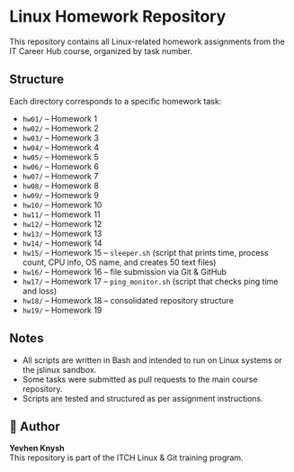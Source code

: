 

# Linux Homework Repository

This repository contains all Linux-related homework assignments from the IT Career Hub course, organized by task number.

## Structure

Each directory corresponds to a specific homework task:

- `hw01/` – Homework 1
- `hw02/` – Homework 2
- `hw03/` – Homework 3
- `hw04/` – Homework 4
- `hw05/` – Homework 5
- `hw06/` – Homework 6
- `hw07/` – Homework 7
- `hw08/` – Homework 8
- `hw09/` – Homework 9
- `hw10/` – Homework 10
- `hw11/` – Homework 11
- `hw12/` – Homework 12
- `hw13/` – Homework 13
- `hw14/` – Homework 14
- `hw15/` – Homework 15 – `sleeper.sh` (script that prints time, process count, CPU info, OS name, and creates 50 text files)
- `hw16/` – Homework 16 – file submission via Git & GitHub
- `hw17/` – Homework 17 – `ping_monitor.sh` (script that checks ping time and loss)
- `hw18/` – Homework 18 – consolidated repository structure
- `hw19/` – Homework 19

## Notes

- All scripts are written in Bash and intended to run on Linux systems or the jslinux sandbox.
- Some tasks were submitted as pull requests to the main course repository.
- Scripts are tested and structured as per assignment instructions.

## 📎 Author

**Yevhen Knysh**  
This repository is part of the ITCH Linux & Git training program.

